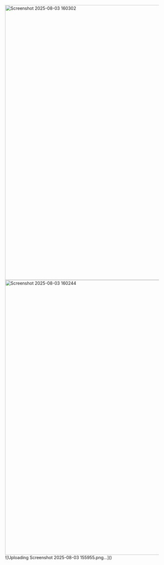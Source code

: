 <img width="1600" height="900" alt="Screenshot 2025-08-03 160302" src="https://github.com/user-attachments/assets/a154cfb4-41e2-432b-84ff-2029950b83b3" />
<img width="1600" height="900" alt="Screenshot 2025-08-03 160244" src="https://github.com/user-attachments/assets/7c394d5e-bb37-48ab-a307-10613a1c6488" />
![Uploading Screenshot 2025-08-03 155955.png…]()
